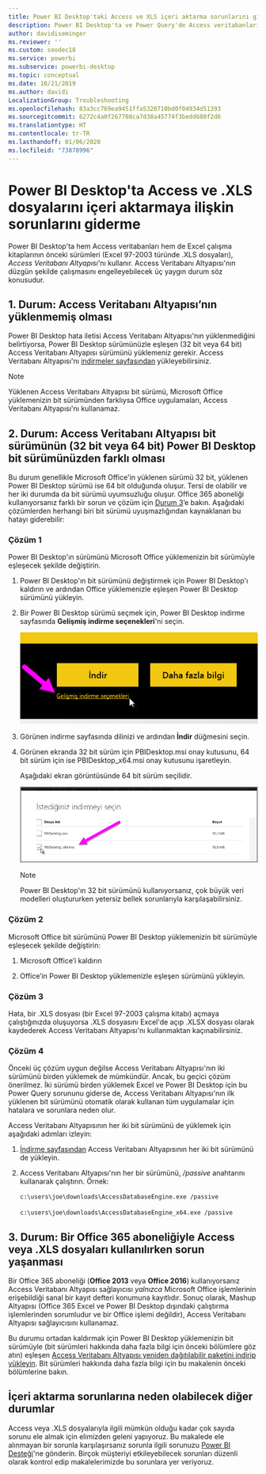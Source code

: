 ```yaml
---
title: Power BI Desktop'taki Access ve XLS içeri aktarma sorunlarını giderme
description: Power BI Desktop'ta ve Power Query'de Access veritabanlarını ve .XLS elektronik tablolarını içeri aktarmayla ilgili sorunları giderme
author: davidiseminger
ms.reviewer: ''
ms.custom: seodec18
ms.service: powerbi
ms.subservice: powerbi-desktop
ms.topic: conceptual
ms.date: 10/21/2019
ms.author: davidi
LocalizationGroup: Troubleshooting
ms.openlocfilehash: 83a3cc769ea9451ffa5320710bd0f04934d51393
ms.sourcegitcommit: 6272c4a0f267708ca7d38a45774f3bedd680f2d6
ms.translationtype: HT
ms.contentlocale: tr-TR
ms.lasthandoff: 01/06/2020
ms.locfileid: "73878996"
---
```

# <a name="resolve-issues-importing-access-and-xls-files-in-power-bi-desktop"></a>Power BI Desktop'ta Access ve .XLS dosyalarını içeri aktarmaya ilişkin sorunlarını giderme

Power BI Desktop'ta hem Access veritabanları hem de Excel çalışma kitaplarının önceki sürümleri (Excel 97-2003 türünde .XLS dosyaları), *Access Veritabanı Altyapısı*'nı kullanır. Access Veritabanı Altyapısı'nın düzgün şekilde çalışmasını engelleyebilecek üç yaygın durum söz konusudur.

## <a name="situation-1-no-access-database-engine-is-installed"></a>1\. Durum: Access Veritabanı Altyapısı’nın yüklenmemiş olması

Power BI Desktop hata iletisi Access Veritabanı Altyapısı'nın yüklenmediğini belirtiyorsa, Power BI Desktop sürümünüzle eşleşen (32 bit veya 64 bit) Access Veritabanı Altyapısı sürümünü yüklemeniz gerekir. Access Veritabanı Altyapısı'nı [indirmeler sayfasından](https://www.microsoft.com/download/details.aspx?id=13255) yükleyebilirsiniz.

>[!NOTE]
>Yüklenen Access Veritabanı Altyapısı bit sürümü, Microsoft Office yüklemenizin bit sürümünden farklıysa Office uygulamaları, Access Veritabanı Altyapısı'nı kullanamaz.

## <a name="situation-2-the-access-database-engine-bit-version-32-bit-or-64-bit-is-different-from-your-power-bi-desktop-bit-version"></a>2\. Durum: Access Veritabanı Altyapısı bit sürümünün (32 bit veya 64 bit) Power BI Desktop bit sürümünüzden farklı olması

Bu durum genellikle Microsoft Office'in yüklenen sürümü 32 bit, yüklenen Power BI Desktop sürümü ise 64 bit olduğunda oluşur. Tersi de olabilir ve her iki durumda da bit sürümü uyumsuzluğu oluşur. Office 365 aboneliği kullanıyorsanız farklı bir sorun ve çözüm için [Durum 3](#situation-3-trouble-using-access-or-xls-files-with-an-office-365-subscription)’e bakın. Aşağıdaki çözümlerden herhangi biri bit sürümü uyuşmazlığından kaynaklanan bu hatayı giderebilir:

### <a name="solution-1"></a>Çözüm 1

Power BI Desktop'ın sürümünü Microsoft Office yüklemenizin bit sürümüyle eşleşecek şekilde değiştirin. 

1. Power BI Desktop'ın bit sürümünü değiştirmek için Power BI Desktop'ı kaldırın ve ardından Office yüklemenizle eşleşen Power BI Desktop sürümünü yükleyin. 

1. Bir Power BI Desktop sürümü seçmek için, Power BI Desktop indirme sayfasında **Gelişmiş indirme seçenekleri**'ni seçin.
   
   ![Power BI Desktop indirme sayfasındaki Gelişmiş indirme seçenekleri](media/desktop-access-database-errors/desktop-access-errors-1.png)
   
1. Görünen indirme sayfasında dilinizi ve ardından **İndir** düğmesini seçin. 
 
1. Görünen ekranda 32 bit sürüm için PBIDesktop.msi onay kutusunu, 64 bit sürüm için ise PBIDesktop_x64.msi onay kutusunu işaretleyin. 

   Aşağıdaki ekran görüntüsünde 64 bit sürüm seçilidir.
   
   ![Power BI Desktop indirme türünü seçin](media/desktop-access-database-errors/desktop-access-errors-2.png)
   
   >[!NOTE]
   >Power BI Desktop'ın 32 bit sürümünü kullanıyorsanız, çok büyük veri modelleri oluştururken yetersiz bellek sorunlarıyla karşılaşabilirsiniz.

### <a name="solution-2"></a>Çözüm 2

Microsoft Office bit sürümünü Power BI Desktop yüklemenizin bit sürümüyle eşleşecek şekilde değiştirin:

1. Microsoft Office’i kaldırın

2. Office’in Power BI Desktop yüklemenizle eşleşen sürümünü yükleyin.

### <a name="solution-3"></a>Çözüm 3

Hata, bir .XLS dosyası (bir Excel 97-2003 çalışma kitabı) açmaya çalıştığınızda oluşuyorsa .XLS dosyasını Excel'de açıp .XLSX dosyası olarak kaydederek Access Veritabanı Altyapısı'nı kullanmaktan kaçınabilirsiniz.

### <a name="solution-4"></a>Çözüm 4

Önceki üç çözüm uygun değilse Access Veritabanı Altyapısı'nın iki sürümünü birden yüklemek de mümkündür. Ancak, bu geçici çözüm önerilmez. İki sürümü birden yüklemek Excel ve Power BI Desktop için bu Power Query sorununu giderse de, Access Veritabanı Altyapısı'nın ilk yüklenen bit sürümünü otomatik olarak kullanan tüm uygulamalar için hatalara ve sorunlara neden olur. 

Access Veritabanı Altyapısının her iki bit sürümünü de yüklemek için aşağıdaki adımları izleyin:

1. [İndirme sayfasından](https://www.microsoft.com/download/details.aspx?id=13255) Access Veritabanı Altyapısının her iki bit sürümünü de yükleyin. 

1. Access Veritabanı Altyapısı'nın her bir sürümünü, */passive* anahtarını kullanarak çalıştırın. Örnek:
   
       c:\users\joe\downloads\AccessDatabaseEngine.exe /passive
   
       c:\users\joe\downloads\AccessDatabaseEngine_x64.exe /passive

## <a name="situation-3-trouble-using-access-or-xls-files-with-an-office-365-subscription"></a>3\. Durum: Bir Office 365 aboneliğiyle Access veya .XLS dosyaları kullanılırken sorun yaşanması

Bir Office 365 aboneliği (**Office 2013** veya **Office 2016**) kullanıyorsanız Access Veritabanı Altyapısı sağlayıcısı *yalnızca* Microsoft Office işlemlerinin erişebildiği sanal bir kayıt defteri konumuna kayıtlıdır. Sonuç olarak, Mashup Altyapısı (Office 365 Excel ve Power BI Desktop dışındaki çalıştırma işlemlerinden sorumludur ve bir Office işlemi değildir), Access Veritabanı Altyapısı sağlayıcısını kullanamaz.

Bu durumu ortadan kaldırmak için Power BI Desktop yüklemenizin bit sürümüyle (bit sürümleri hakkında daha fazla bilgi için önceki bölümlere göz atın) eşleşen [Access Veritabanı Altyapısı yeniden dağıtılabilir paketini indirip yükleyin](https://www.microsoft.com/download/details.aspx?id=13255). Bit sürümleri hakkında daha fazla bilgi için bu makalenin önceki bölümlerine bakın.

## <a name="other-situations-that-can-cause-import-issues"></a>İçeri aktarma sorunlarına neden olabilecek diğer durumlar

Access veya .XLS dosyalarıyla ilgili mümkün olduğu kadar çok sayıda sorunu ele almak için elimizden geleni yapıyoruz. Bu makalede ele alınmayan bir sorunla karşılaşırsanız sorunla ilgili sorunuzu [Power BI Desteği](https://powerbi.microsoft.com/support/)'ne gönderin. Birçok müşteriyi etkileyebilecek sorunları düzenli olarak kontrol edip makalelerimizde bu sorunlara yer veriyoruz.


